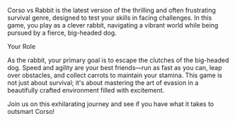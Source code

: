 Corso vs Rabbit is the latest version of the thrilling and often frustrating survival genre, designed to test your skills in facing challenges. In this game, you play as a clever rabbit, navigating a vibrant world while being pursued by a fierce, big-headed dog.

Your Role

As the rabbit, your primary goal is to escape the clutches of the big-headed dog. Speed and agility are your best friends—run as fast as you can, leap over obstacles, and collect carrots to maintain your stamina. This game is not just about survival; it's about mastering the art of evasion in a beautifully crafted environment filled with excitement.

Join us on this exhilarating journey and see if you have what it takes to outsmart Corso!

